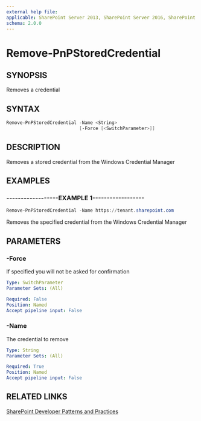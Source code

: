 ```yaml
---
external help file:
applicable: SharePoint Server 2013, SharePoint Server 2016, SharePoint Server 2019, SharePoint Online
schema: 2.0.0
---
```

# Remove-PnPStoredCredential

## SYNOPSIS
Removes a credential

## SYNTAX 

```powershell
Remove-PnPStoredCredential -Name <String>
                           [-Force [<SwitchParameter>]]
```

## DESCRIPTION
Removes a stored credential from the Windows Credential Manager

## EXAMPLES

### ------------------EXAMPLE 1------------------
```powershell
Remove-PnPStoredCredential -Name https://tenant.sharepoint.com
```

Removes the specified credential from the Windows Credential Manager

## PARAMETERS

### -Force
If specified you will not be asked for confirmation

```yaml
Type: SwitchParameter
Parameter Sets: (All)

Required: False
Position: Named
Accept pipeline input: False
```

### -Name
The credential to remove

```yaml
Type: String
Parameter Sets: (All)

Required: True
Position: Named
Accept pipeline input: False
```

## RELATED LINKS

[SharePoint Developer Patterns and Practices](http://aka.ms/sppnp)